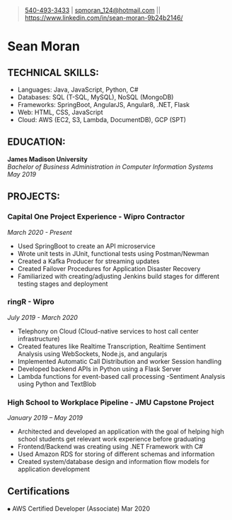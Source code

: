 > [540-493-3433](tel:5404933433) | [spmoran_124@hotmail.com](mailto:spmoran_124@hotmail.com)
> || https://www.linkedin.com/in/sean-moran-9b24b2146/
# Sean Moran


## TECHNICAL SKILLS:
-	Languages: Java, JavaScript, Python, C#
-	Databases: SQL (T-SQL, MySQL), NoSQL (MongoDB)
-	Frameworks: SpringBoot, AngularJS, Angular8, .NET, Flask
-	Web: HTML, CSS, JavaScript
- Cloud: AWS (EC2, S3, Lambda, DocumentDB), GCP (SPT)

## EDUCATION:
**James Madison University**			  		       
*Bachelor of Business Administration in Computer Information Systems*           
*May 2019*

## PROJECTS:

### Capital One Project Experience - Wipro Contractor
*March 2020 - Present*
-	Used SpringBoot to create an API microservice
-	Wrote unit tests in JUnit, functional tests using Postman/Newman
-	Created a Kafka Producer for streaming updates
-	Created Failover Procedures for Application Disaster Recovery 
-	Familiarized with creating/adjusting Jenkins build stages for different testing stages and deployment

### ringR - Wipro											 
*July 2019 - March 2020*
-	Telephony on Cloud (Cloud-native services to host call center infrastructure)
-	Created features like Realtime Transcription, Realtime Sentiment Analysis using WebSockets, Node.js, and angularjs
-	Implemented Automatic Call Distribution and worker Session handling
-	Developed backend APIs in Python using a Flask Server
-	Lambda functions for event-based call processing
-Sentiment Analysis using Python and TextBlob

### High School to Workplace Pipeline - JMU Capstone Project		          
*January 2019 – May 2019*
-	Architected and developed an application with the goal of helping high school students get relevant work experience before graduating
-	Frontend/Backend was creating using .NET Framework with C#
-	Used Amazon RDS for storing of different schemas and information
-	Created system/database design and information flow models for application development


## Certifications
⦁	AWS Certified Developer (Associate) 			                  Mar 2020
